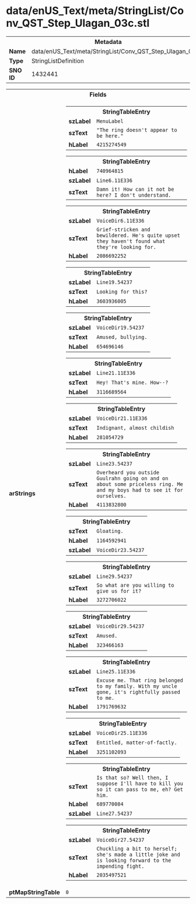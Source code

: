 <h1>data/enUS_Text/meta/StringList/Conv_QST_Step_Ulagan_03c.stl</h1><table><tr><th colspan="100%">Metadata</th></tr><tr><td><b>Name</b></td><td>data/enUS_Text/meta/StringList/Conv_QST_Step_Ulagan_03c.stl</td></tr><tr><td><b>Type</b></td><td>StringListDefinition</td></tr><tr><td><b>SNO ID</b></td><td>1432441</td></tr></table>

<table><tr><th colspan="100%">Fields</th></tr><tr><td><b>arStrings</b></td><td><table><tr><th colspan="100%">StringTableEntry</th></tr><tr><td><b>szLabel</b></td><td><code>MenuLabel</code></td></tr><tr><td><b>szText</b></td><td><code>"The ring doesn't appear to be here."</code></td></tr><tr><td><b>hLabel</b></td><td><code>4215274549</code></td></tr></table>


<table><tr><th colspan="100%">StringTableEntry</th></tr><tr><td><b>hLabel</b></td><td><code>740964815</code></td></tr><tr><td><b>szLabel</b></td><td><code>Line6.11E336</code></td></tr><tr><td><b>szText</b></td><td><code>Damn it! How can it not be here? I don't understand.</code></td></tr></table>


<table><tr><th colspan="100%">StringTableEntry</th></tr><tr><td><b>szLabel</b></td><td><code>VoiceDir6.11E336</code></td></tr><tr><td><b>szText</b></td><td><code>Grief-stricken and bewildered. He's quite upset they haven't found what they're looking for.</code></td></tr><tr><td><b>hLabel</b></td><td><code>2086692252</code></td></tr></table>


<table><tr><th colspan="100%">StringTableEntry</th></tr><tr><td><b>szLabel</b></td><td><code>Line19.54237</code></td></tr><tr><td><b>szText</b></td><td><code>Looking for this?</code></td></tr><tr><td><b>hLabel</b></td><td><code>3603936005</code></td></tr></table>


<table><tr><th colspan="100%">StringTableEntry</th></tr><tr><td><b>szLabel</b></td><td><code>VoiceDir19.54237</code></td></tr><tr><td><b>szText</b></td><td><code>Amused, bullying.</code></td></tr><tr><td><b>hLabel</b></td><td><code>654696146</code></td></tr></table>


<table><tr><th colspan="100%">StringTableEntry</th></tr><tr><td><b>szLabel</b></td><td><code>Line21.11E336</code></td></tr><tr><td><b>szText</b></td><td><code>Hey! That's mine. How--?</code></td></tr><tr><td><b>hLabel</b></td><td><code>3116689564</code></td></tr></table>


<table><tr><th colspan="100%">StringTableEntry</th></tr><tr><td><b>szLabel</b></td><td><code>VoiceDir21.11E336</code></td></tr><tr><td><b>szText</b></td><td><code>Indignant, almost childish</code></td></tr><tr><td><b>hLabel</b></td><td><code>281054729</code></td></tr></table>


<table><tr><th colspan="100%">StringTableEntry</th></tr><tr><td><b>szLabel</b></td><td><code>Line23.54237</code></td></tr><tr><td><b>szText</b></td><td><code>Overheard you outside Guulrahn going on and on about some priceless ring. Me and my boys had to see it for ourselves.</code></td></tr><tr><td><b>hLabel</b></td><td><code>4113832800</code></td></tr></table>


<table><tr><th colspan="100%">StringTableEntry</th></tr><tr><td><b>szText</b></td><td><code>Gloating.</code></td></tr><tr><td><b>hLabel</b></td><td><code>1164592941</code></td></tr><tr><td><b>szLabel</b></td><td><code>VoiceDir23.54237</code></td></tr></table>


<table><tr><th colspan="100%">StringTableEntry</th></tr><tr><td><b>szLabel</b></td><td><code>Line29.54237</code></td></tr><tr><td><b>szText</b></td><td><code>So what are you willing to give us for it?</code></td></tr><tr><td><b>hLabel</b></td><td><code>3272706022</code></td></tr></table>


<table><tr><th colspan="100%">StringTableEntry</th></tr><tr><td><b>szLabel</b></td><td><code>VoiceDir29.54237</code></td></tr><tr><td><b>szText</b></td><td><code>Amused.</code></td></tr><tr><td><b>hLabel</b></td><td><code>323466163</code></td></tr></table>


<table><tr><th colspan="100%">StringTableEntry</th></tr><tr><td><b>szLabel</b></td><td><code>Line25.11E336</code></td></tr><tr><td><b>szText</b></td><td><code>Excuse me. That ring belonged to my family. With my uncle gone, it's rightfully passed to me.</code></td></tr><tr><td><b>hLabel</b></td><td><code>1791769632</code></td></tr></table>


<table><tr><th colspan="100%">StringTableEntry</th></tr><tr><td><b>szLabel</b></td><td><code>VoiceDir25.11E336</code></td></tr><tr><td><b>szText</b></td><td><code>Entitled, matter-of-factly.</code></td></tr><tr><td><b>hLabel</b></td><td><code>3251102093</code></td></tr></table>


<table><tr><th colspan="100%">StringTableEntry</th></tr><tr><td><b>szText</b></td><td><code>Is that so? Well then, I suppose I'll have to kill you so it can pass to me, eh? Get him.</code></td></tr><tr><td><b>hLabel</b></td><td><code>689770084</code></td></tr><tr><td><b>szLabel</b></td><td><code>Line27.54237</code></td></tr></table>


<table><tr><th colspan="100%">StringTableEntry</th></tr><tr><td><b>szLabel</b></td><td><code>VoiceDir27.54237</code></td></tr><tr><td><b>szText</b></td><td><code>Chuckling a bit to herself; she's made a little joke and is looking forward to the impending fight.</code></td></tr><tr><td><b>hLabel</b></td><td><code>2035497521</code></td></tr></table>


</td></tr><tr><td><b>ptMapStringTable</b></td><td><code>0</code></td></tr></table>

